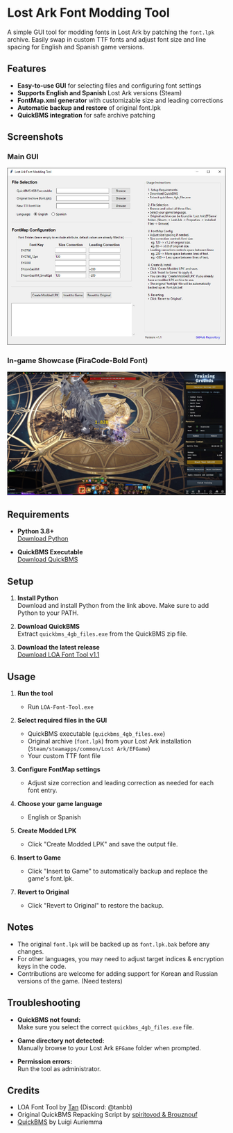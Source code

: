 # Lost Ark Font Modding Tool

A simple GUI tool for modding fonts in Lost Ark by patching the `font.lpk` archive. Easily swap in custom TTF fonts and adjust font size and line spacing for English and Spanish game versions.


## Features

- **Easy-to-use GUI** for selecting files and configuring font settings
- **Supports English and Spanish** Lost Ark versions (Steam)
- **FontMap.xml generator** with customizable size and leading corrections
- **Automatic backup and restore** of original font.lpk
- **QuickBMS integration** for safe archive patching


## Screenshots

### Main GUI

![GUI Screenshot](images/gui.jpg)

### In-game Showcase (FiraCode-Bold Font)

![In-game Font Example](images/ingame.jpg)


## Requirements

- **Python 3.8+**  
  [Download Python](https://www.python.org/downloads/)

- **QuickBMS Executable**  
  [Download QuickBMS](https://github.com/LittleBigBug/QuickBMS/releases/download/0.12.0/quickbms_win.zip)


## Setup

1. **Install Python**  
   Download and install Python from the link above. Make sure to add Python to your PATH.

2. **Download QuickBMS**  
   Extract `quickbms_4gb_files.exe` from the QuickBMS zip file.

3. **Download the latest release**  
   [Download LOA Font Tool v1.1](https://github.com/TanByv/LOA-Font-Tool/releases/download/Release/LOA-Font-Tool.exe)


## Usage

1. **Run the tool**
   - Run `LOA-Font-Tool.exe`

2. **Select required files in the GUI**
   - QuickBMS executable (`quickbms_4gb_files.exe`)
   - Original archive (`font.lpk`) from your Lost Ark installation (`Steam/steamapps/common/Lost Ark/EFGame`)
   - Your custom TTF font file

3. **Configure FontMap settings**
   - Adjust size correction and leading correction as needed for each font entry.

4. **Choose your game language**
   - English or Spanish

5. **Create Modded LPK**
   - Click "Create Modded LPK" and save the output file.

6. **Insert to Game**
   - Click "Insert to Game" to automatically backup and replace the game's font.lpk.

7. **Revert to Original**
   - Click "Revert to Original" to restore the backup.


## Notes

- The original `font.lpk` will be backed up as `font.lpk.bak` before any changes.
- For other languages, you may need to adjust target indices & encryption keys in the code.
- Contributions are welcome for adding support for Korean and Russian versions of the game. (Need testers)


## Troubleshooting

- **QuickBMS not found:**  
  Make sure you select the correct `quickbms_4gb_files.exe` file.

- **Game directory not detected:**  
  Manually browse to your Lost Ark `EFGame` folder when prompted.

- **Permission errors:**  
  Run the tool as administrator.


## Credits

- LOA Font Tool by [Tan](https://github.com/tanbyv) (Discord: @tanbb)
- Original QuickBMS Repacking Script by [spiritovod & Brouznouf](https://zenhax.com/viewtopic.php@t=2969.html)
- [QuickBMS](https://aluigi.altervista.org/quickbms.htm) by Luigi Auriemma
